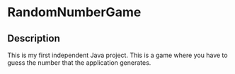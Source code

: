 # RandomNumberGame

## Description
This is my first independent Java project. This is a game where you have to guess the number that the application generates. 

